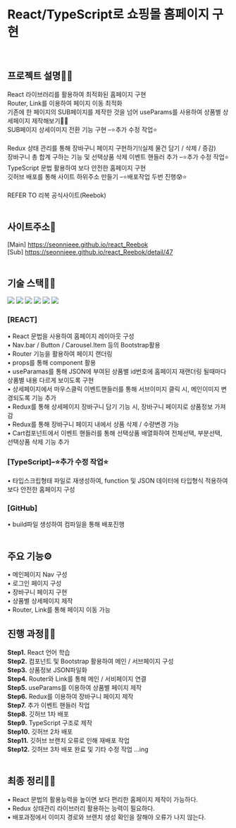 <h1 fontSize="50px">React/TypeScript로 쇼핑몰 홈페이지 구현</h1><br>

## 프로젝트 설명🐱‍🏍
React 라이브러리를 활용하여 최적화된 홈페이지 구현 <br>
Router, Link를 이용하여 페이지 이동 최적화 <br>
기존에 한 페이지의 SUB페이지를 제작한 것을 넘어 useParams를 사용하여 상품별 상세페이지 제작해보기🙆‍♀️ <br>
SUB페이지 상세이미지 전환 기능 구현 –⭐추가 수정 작업⭐ <br><br>
Redux 상태 관리를 통해 장바구니 페이지 구현하기!(실제 물건 담기 / 삭제 / 증감) <br>
장바구니 총 합계 구하는 기능 및 선택상품 삭제 이벤트 핸들러 추가 –⭐추가 수정 작업⭐ <br>
TypeScript 문법 활용하여 보다 안전한 홈페이지 구현 <br>
깃허브 배포를 통해 사이트 하위주소 만들기 –⭐배포작업 두번 진행😰⭐ <br><br>
REFER TO 리복 공식사이트(Reebok) <br><br>

## 사이트주소🚀
[Main] https://seonnieee.github.io/react_Reebok <br>
[Sub] https://seonnieee.github.io/react_Reebok/detail/47 <br><br>

## 기술 스택👩‍🔧
<p>
  <img src="https://img.shields.io/badge/react-61DAFB?style=for-the-badge&logo=react&logoColor=black">
  <img src="https://img.shields.io/badge/typescript-3178C6?style=for-the-badge&logo=typescript&logoColor=black">
  <img src="https://img.shields.io/badge/reactrouter-CA4245?style=for-the-badge&logo=reactrouter&logoColor=white">
  <img src="https://img.shields.io/badge/bootstrap-7952B3?style=for-the-badge&logo=bootstrap&logoColor=white">  
  <img src="https://img.shields.io/badge/json-000000?style=for-the-badge&logo=json&logoColor=white">
  <img src="https://img.shields.io/badge/github-181717?style=for-the-badge&logo=github&logoColor=white">
</p>

### [REACT]
• React 문법을 사용하여 홈페이지 레이아웃 구성 <br>
• Nav.bar / Button / Carousel.Item 등의 Bootstrap활용 <br>
• Router 기능을 활용하여 페이지 랜더링 <br>
• props를 통해 component 활용 <br>
• useParamas를 통해 JSON에 부여된 상품별 id번호에 홈페이지 재랜더링 될때마다 상품별 내용 다르게 보이도록 구현 <br>
• 상세페이지에서 마우스클릭 이벤트핸들러를 통해 서브이미지 클릭 시, 메인이미지 변경되도록 기능 추가 <br>
• Redux를 통해 상세페이지 장바구니 담기 기능 시, 장바구니 페이지로 상품정보 가져감 <br>
• Redux를 통해 장바구니 페이지 내에서 상품 삭제 / 수량변경 가능 <br>
• Cart컴포넌트에서 이벤트 핸들러를 통해 선택상품 배열화하여 전체선택, 부분선택, 선택상품 삭제 기능 추가 <br>

### [TypeScript]–⭐추가 수정 작업⭐
• 타입스크립형태 파일로 재생성하여, function 및 JSON 데이터에 타입형식 적용하여 보다 안전한 홈페이지 구성<br>

### [GitHub]
• build파일 생성하여 컴파일을 통해 배포진행 <br><br>

## 주요 기능⚙
• 메인페이지 Nav 구성 <br>
• 로그인 페이지 구성 <br>
• 장바구니 페이지 구현 <br>
• 상품별 상세페이지 제작 <br>
• Router, Link를 통해 페이지 이동 가능 <br>

## 진행 과정🏃‍♀️
<strong>Step1.</strong> React 언어 학습 <br>
<strong>Step2.</strong> 컴포넌트 및 Bootstrap 활용하여 메인 / 서브페이지 구성 <br>
<strong>Step3.</strong> 상품정보 JSON파일화<br>
<strong>Step4.</strong> Router와 Link를 통해 메인 / 서비페이지 연결  <br>
<strong>Step5.</strong> useParams를 이용하여 상품별 페이지 제작 <br>
<strong>Step6.</strong> Redux를 이용하여 장바구니 페이지 제작 <br>
<strong>Step7.</strong> 추가 이벤트 핸들러 작업 <br>
<strong>Step8.</strong> 깃허브 1차 배포 <br>
<strong>Step9.</strong> TypeScript 구조로 제작 <br>
<strong>Step10.</strong> 깃허브 2차 배포 <br>
<strong>Step11.</strong> 깃허브 브랜치 오류로 인해 재배포 작업 <br>
<strong>Step12.</strong> 깃허브 3차 배포 완료 및 기타 수정 작업 ...ing <br><br>

## 최종 정리🤸‍♀️
• React 문법의 활용능력을 높이면 보다 편리한 홈페이지 제작이 가능하다. <br>
• Redux 상태관리 라이브러리 활용하는 능력이 필요하다. <br>
• 배포과정에서 이미지 경로와 브랜치 생성 확인을 잘해야 오류가 나지 않는다. <br>
